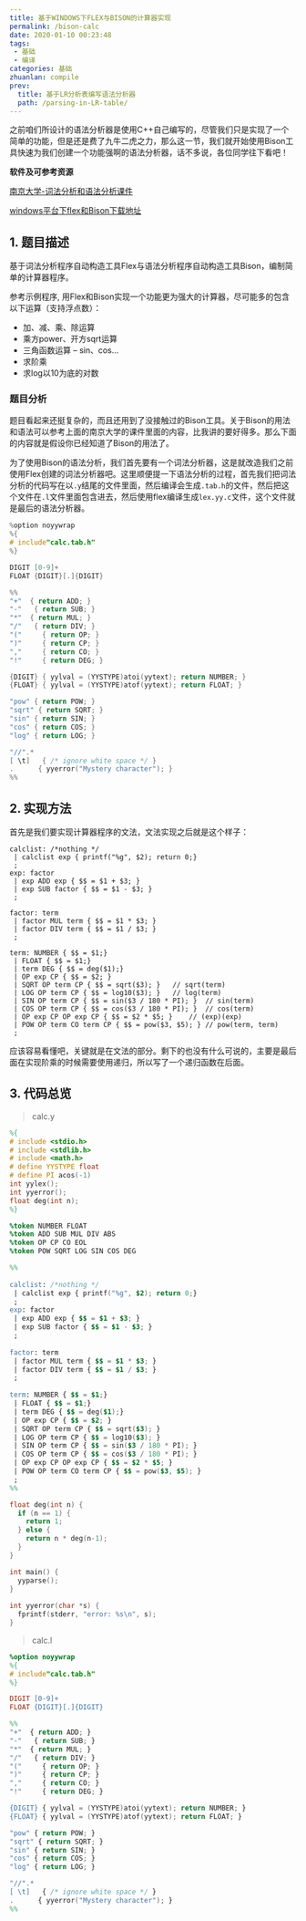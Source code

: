 ```yaml
---
title: 基于WINDOWS下FLEX与BISON的计算器实现
permalink: /bison-calc
date: 2020-01-10 00:23:48
tags: 
 - 基础
 - 编译
categories: 基础
zhuanlan: compile
prev:
  title: 基于LR分析表编写语法分析器
  path: /parsing-in-LR-table/
---
```


之前咱们所设计的语法分析器是使用C++自己编写的，尽管我们只是实现了一个简单的功能，但是还是费了九牛二虎之力，那么这一节，我们就开始使用Bison工具快速为我们创建一个功能强啊的语法分析器，话不多说，各位同学往下看吧！

<!-- more -->

**软件及可参考资源**

[南京大学-词法分析和语法分析课件](https://cs.nju.edu.cn/daixinyu/1006.pdf)

[windows平台下flex和Bison下载地址](https://sourceforge.net/projects/winflexbison/)

## 1. 题目描述

基于词法分析程序自动构造工具Flex与语法分析程序自动构造工具Bison，编制简单的计算器程序。

参考示例程序, 用Flex和Bison实现一个功能更为强大的计算器，尽可能多的包含以下运算（支持浮点数）：

- 加、减、乘、除运算
- 乘方power、开方sqrt运算
-  三角函数运算 – sin、cos...
- 求阶乘
- 求log以10为底的对数

### 题目分析

题目看起来还挺复杂的，而且还用到了没接触过的Bison工具。关于Bison的用法和语法可以参考上面的南京大学的课件里面的内容，比我讲的要好得多。那么下面的内容就是假设你已经知道了Bison的用法了。

为了使用Bison的语法分析，我们首先要有一个词法分析器，这是就改造我们之前使用Flex创建的词法分析器吧。这里顺便提一下语法分析的过程，首先我们把词法分析的代码写在以`.y`结尾的文件里面，然后编译会生成`.tab.h`的文件，然后把这个文件在`.l`文件里面包含进去，然后使用flex编译生成`lex.yy.c`文件，这个文件就是最后的语法分析器。

```c
%option noyywrap
%{
# include"calc.tab.h"
%}

DIGIT [0-9]+
FLOAT {DIGIT}[.]{DIGIT}

%%
"+"  { return ADD; }
"-"   { return SUB; }
"*"  { return MUL; }
"/"   { return DIV; }
"("     { return OP; }
")"     { return CP; }
","     { return CO; }
"!"     { return DEG; }

{DIGIT} { yylval = (YYSTYPE)atoi(yytext); return NUMBER; }
{FLOAT} { yylval = (YYSTYPE)atof(yytext); return FLOAT; }

"pow" { return POW; }
"sqrt" { return SQRT; }
"sin" { return SIN; }
"cos" { return COS; }
"log" { return LOG; }

"//".* 
[ \t]   { /* ignore white space */ }
.      { yyerror("Mystery character"); }
%%
```

## 2. 实现方法

首先是我们要实现计算器程序的文法，文法实现之后就是这个样子：

```
calclist: /*nothing */ 
 | calclist exp { printf("%g", $2); return 0;}
 ;
exp: factor
 | exp ADD exp { $$ = $1 + $3; }
 | exp SUB factor { $$ = $1 - $3; }
 ;
 
factor: term
 | factor MUL term { $$ = $1 * $3; }
 | factor DIV term { $$ = $1 / $3; }
 ;
 
term: NUMBER { $$ = $1;}
 | FLOAT { $$ = $1;}
 | term DEG { $$ = deg($1);}
 | OP exp CP { $$ = $2; }
 | SQRT OP term CP { $$ = sqrt($3); }	// sqrt(term)
 | LOG OP term CP { $$ = log10($3); }	// log(term)
 | SIN OP term CP { $$ = sin($3 / 180 * PI); }	// sin(term)
 | COS OP term CP { $$ = cos($3 / 180 * PI); }	// cos(term)
 | OP exp CP OP exp CP { $$ = $2 * $5; }	// (exp)(exp)
 | POW OP term CO term CP { $$ = pow($3, $5); }	// pow(term, term)
 ;
```

应该容易看懂吧，关键就是在文法的部分。剩下的也没有什么可说的，主要是最后面在实现阶乘的时候需要使用递归，所以写了一个递归函数在后面。

## 3. 代码总览

> calc.y

```y
%{
# include <stdio.h>
# include <stdlib.h>
# include <math.h>
# define YYSTYPE float
# define PI acos(-1)
int yylex();
int yyerror();
float deg(int n);
%}

%token NUMBER FLOAT
%token ADD SUB MUL DIV ABS
%token OP CP CO EOL
%token POW SQRT LOG SIN COS DEG

%%
 
calclist: /*nothing */ 
 | calclist exp { printf("%g", $2); return 0;}
 ;
exp: factor
 | exp ADD exp { $$ = $1 + $3; }
 | exp SUB factor { $$ = $1 - $3; }
 ;
 
factor: term
 | factor MUL term { $$ = $1 * $3; }
 | factor DIV term { $$ = $1 / $3; }
 ;
 
term: NUMBER { $$ = $1;}
 | FLOAT { $$ = $1;}
 | term DEG { $$ = deg($1);}
 | OP exp CP { $$ = $2; }
 | SQRT OP term CP { $$ = sqrt($3); }
 | LOG OP term CP { $$ = log10($3); }
 | SIN OP term CP { $$ = sin($3 / 180 * PI); }
 | COS OP term CP { $$ = cos($3 / 180 * PI); }
 | OP exp CP OP exp CP { $$ = $2 * $5; }
 | POW OP term CO term CP { $$ = pow($3, $5); }
 ;
%%

float deg(int n) {
  if (n == 1) {
    return 1;
  } else {
    return n * deg(n-1);
  }
}

int main() {
  yyparse();
}
 
int yyerror(char *s) {
  fprintf(stderr, "error: %s\n", s);
}
```

> calc.l

```l
%option noyywrap
%{
# include"calc.tab.h"
%}

DIGIT [0-9]+
FLOAT {DIGIT}[.]{DIGIT}

%%
"+"  { return ADD; }
"-"   { return SUB; }
"*"  { return MUL; }
"/"   { return DIV; }
"("     { return OP; }
")"     { return CP; }
","     { return CO; }
"!"     { return DEG; }

{DIGIT} { yylval = (YYSTYPE)atoi(yytext); return NUMBER; }
{FLOAT} { yylval = (YYSTYPE)atof(yytext); return FLOAT; }

"pow" { return POW; }
"sqrt" { return SQRT; }
"sin" { return SIN; }
"cos" { return COS; }
"log" { return LOG; }

"//".* 
[ \t]   { /* ignore white space */ }
.      { yyerror("Mystery character"); }
%%
```
